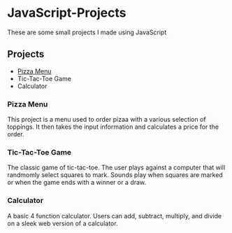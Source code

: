# JavaScript-Projects

These are some small projects I made using JavaScript

## Projects
* [Pizza Menu](Basic&#32;JavaScript&#32;Projects/Pizza_Project/Pizza.html)
* Tic-Tac-Toe Game
* Calculator

### Pizza Menu
This project is a menu used to order pizaa with a various selection of toppings. It then takes the input information and calculates a price for the order.

### Tic-Tac-Toe Game
The classic game of tic-tac-toe. The user plays against a computer that will randmomly select squares to mark. Sounds play when squares are marked or when the game ends with a winner or a draw.

### Calculator
A basic 4 function calculator. Users can add, subtract, multiply, and divide on a sleek web version of a calculator. 
